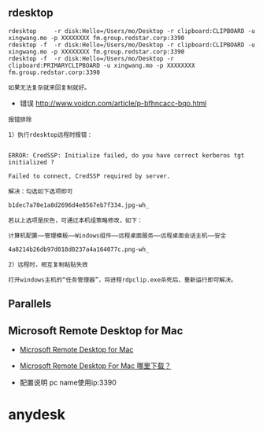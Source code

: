 ## rdesktop

```
rdesktop     -r disk:Hello=/Users/mo/Desktop -r clipboard:CLIPBOARD -u xingwang.mo -p XXXXXXXX fm.group.redstar.corp:3390
rdesktop -f  -r disk:Hello=/Users/mo/Desktop -r clipboard:CLIPBOARD -u xingwang.mo -p XXXXXXXX fm.group.redstar.corp:3390
rdesktop -f  -r disk:Hello=/Users/mo/Desktop -r clipboard:PRIMARYCLIPBOARD -u xingwang.mo -p XXXXXXXX fm.group.redstar.corp:3390

如果无法复杂就来回复制就好。
```


* 错误  http://www.voidcn.com/article/p-bfhncacc-bqo.html
```aidl
报错排除

1）执行rdesktop远程时报错：


ERROR: CredSSP: Initialize failed, do you have correct kerberos tgt initialized ?

Failed to connect, CredSSP required by server.

解决：勾选如下选项即可

b1dec7a70e1a8d2696d4e8567eb7f334.jpg-wh_

若以上选项是灰色，可通过本机组策略修改，如下：

计算机配置――管理模板――Windows组件――远程桌面服务――远程桌面会话主机――安全

4a8214b26db97d018d0237a4a164077c.png-wh_

2）远程时，相互复制粘贴失效

打开windows主机的“任务管理器”，将进程rdpclip.exe杀死后，重新运行即可解决。
```

## Parallels

## Microsoft Remote Desktop for Mac
* [Microsoft Remote Desktop for Mac](https://rink.hockeyapp.net/apps/5e0c144289a51fca2d3bfa39ce7f2b06/)
* [Microsoft Remote Desktop For Mac 哪里下载？](https://www.v2ex.com/t/365984)

* 配置说明
pc name使用ip:3390


# anydesk
